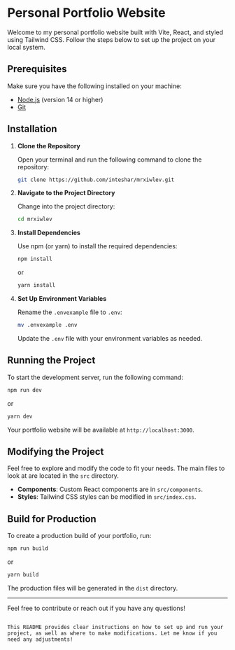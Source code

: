 # Personal Portfolio Website

Welcome to my personal portfolio website built with Vite, React, and styled using Tailwind CSS. Follow the steps below to set up the project on your local system.

## Prerequisites

Make sure you have the following installed on your machine:

- [Node.js](https://nodejs.org/) (version 14 or higher)
- [Git](https://git-scm.com/)

## Installation

1. **Clone the Repository**

   Open your terminal and run the following command to clone the repository:

   ```bash
   git clone https://github.com/inteshar/mrxiwlev.git
   ```

2. **Navigate to the Project Directory**

   Change into the project directory:

   ```bash
   cd mrxiwlev
   ```

3. **Install Dependencies**

   Use npm (or yarn) to install the required dependencies:

   ```bash
   npm install
   ```

   or

   ```bash
   yarn install
   ```

4. **Set Up Environment Variables**

   Rename the `.envexample` file to `.env`:

   ```bash
   mv .envexample .env
   ```

   Update the `.env` file with your environment variables as needed.

## Running the Project

To start the development server, run the following command:

```bash
npm run dev
```

or

```bash
yarn dev
```

Your portfolio website will be available at `http://localhost:3000`.

## Modifying the Project

Feel free to explore and modify the code to fit your needs. The main files to look at are located in the `src` directory.

- **Components**: Custom React components are in `src/components`.
- **Styles**: Tailwind CSS styles can be modified in `src/index.css`.

## Build for Production

To create a production build of your portfolio, run:

```bash
npm run build
```

or

```bash
yarn build
```

The production files will be generated in the `dist` directory.

---

Feel free to contribute or reach out if you have any questions!

```

This README provides clear instructions on how to set up and run your project, as well as where to make modifications. Let me know if you need any adjustments!
```

